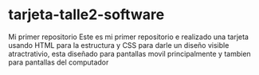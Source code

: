 # tarjeta-talle2-software
Mi primer repositorio
Este es mi primer repositorio e realizado una tarjeta usando HTML para la estructura
y CSS para darle un diseño visible atractrativio, esta diseñado para pantallas movil
principalmente y tambien para pantallas del computador 

